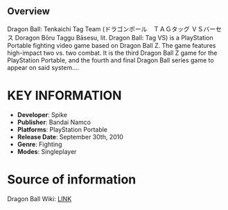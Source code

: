 ## Overview

Dragon Ball: Tenkaichi Tag Team (ドラゴンボール　ＴＡＧタッグ ＶＳバーセス Doragon Bōru Taggu Bāsesu, lit. Dragon Ball: Tag VS) is a PlayStation Portable fighting video game based on Dragon Ball Z. The game features high-impact two vs. two combat. It is the third Dragon Ball Z game for the PlayStation Portable, and the fourth and final Dragon Ball series game to appear on said system....

# KEY INFORMATION

- **Developer**: Spike
- **Publisher**: Bandai Namco
- **Platforms**: PlayStation Portable
- **Release Date**: September 30th, 2010
- **Genre**: Fighting
- **Modes**: Singleplayer

# Source of information
 Dragon Ball Wiki: [LINK](https://dragonball.fandom.com/wiki/Dragon_Ball_Z:_Tenkaichi_Tag_Team)